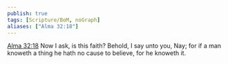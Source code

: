 ```yaml
---
publish: true
tags: [Scripture/BoM, noGraph]
aliases: ["Alma 32:18"]
---
```

[Alma 32:18](https://churchofjesuschrist.org/study/scriptures/bofm/alma/32?lang=eng&id=p18#p18) Now I ask, is this faith? Behold, I say unto you, Nay; for if a man knoweth a thing he hath no cause to believe, for he knoweth it.
